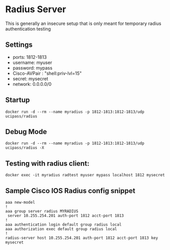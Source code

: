 # Radius Server
This is generally an insecure setup that is only meant for temporary radius authentication testing
## Settings

- ports: 1812-1813
- username: myuser
- password: mypass
- Cisco-AVPair : "shell:priv-lvl=15"
- secret: mysecret
- network: 0.0.0.0/0

## Startup
```
docker run -d --rm --name myradius -p 1812-1813:1812-1813/udp ucipass/radius
```

## Debug Mode
```
docker run -d --rm --name myradius -p 1812-1813:1812-1813/udp ucipass/radius -X
```

## Testing with radius client:
```
docker exec -it myradius radtest myuser mypass localhost 1812 mysecret
```

## Sample Cisco IOS Radius config snippet
```
aaa new-model
!
aaa group server radius MYRADIUS
 server 10.255.254.201 auth-port 1812 acct-port 1813
!
aaa authentication login default group radius local
aaa authorization exec default group radius local
!
radius-server host 10.255.254.201 auth-port 1812 acct-port 1813 key mysecret
```
